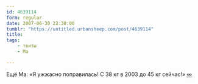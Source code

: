 ```yaml
---
id: 4639114
form: regular
date: 2007-06-30 22:30:00
tumblr: "https://untitled.urbansheep.com/post/4639114"
title:
tags:
    - твиты
    - Ма

---
```


<p>Ещё Ма: «Я ужжасно поправилась! С 38 кг в 2003 до 45 кг сейчас!» <a href="http://twitter.com/urbansheep/statuses/128196342">∞</a></p>

